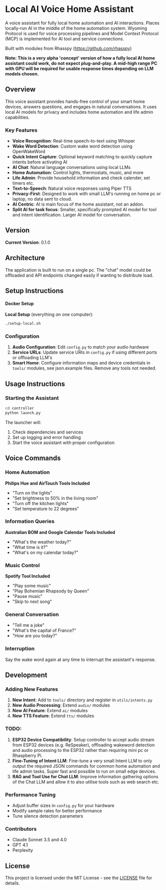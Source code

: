 # Local AI Voice Home Assistant

A voice assistant for fully local home automation and AI interactions. Places locally-run AI in the middle of the home automation system. Wyoming Protocol is used for voice processing pipelines and Model Context Protocol (MCP) is implemented for AI tool and service connections.

Built with modules from Rhasspy (https://github.com/rhasspy)


**Note: This is a very alpha 'concept' version of how a fully local AI home assistant could work, do not expect plug-and-play. A mid-high range PC with GPU will be required for usable response times depending on LLM models chosen.**

## Overview

This voice assistant provides hands-free control of your smart home devices, answers questions, and engages in natural conversations. It uses local AI models for privacy and includes home automation and life admin capabilities.

### Key Features

- **Voice Recognition**: Real-time speech-to-text using Whisper
- **Wake Word Detection**: Custom wake word detection using OpenWakeWord
- **Quick Intent Capture**: Optional keyword matching to quickly capture intents before activating AI
- **AI Chat**: Natural language conversations using local LLMs
- **Home Automation**: Control lights, thermostats, music, and more
- **Life Admin**: Provide household information and check calender, set timers etc.
- **Text-to-Speech**: Natural voice responses using Piper TTS
- **Privacy-First**: Designed to work with small LLM's running on home pc or laptop, no data sent to cloud.
- **AI Centric**: AI is main focus of the home assistant, not an addon.
- **Split AI for task focus**: Smaller, specifically prompted AI model for tool and intent identification. Larger AI model for conversation.

## Version

**Current Version**: 0.1.0

## Architecture

The application is built to run on a single pc. The "chat" model could be offloaded and API endpoints changed easily if wanting to distribute load.

## Setup Instructions

   #### Docker Setup
   
   **Local Setup** (everything on one computer):
   ```bash
   ./setup-local.sh
   ```
   
### Configuration

1. **Audio Configuration**: Edit `config.py` to match your audio hardware
2. **Service URLs**: Update service URIs in `config.py` if using different ports or offloading LLM's
3. **Smart Home**: Configure information maps and device credentials in `tools/` modules, see json.example files. Remove any tools not needed.

## Usage Instructions

### Starting the Assistant

```bash
cd controller
python launch.py
```

The launcher will:
1. Check dependencies and services
2. Set up logging and error handling
3. Start the voice assistant with proper configuration

## Voice Commands

### Home Automation

**Philips Hue and AirTouch Tools Included**

- "Turn on the lights"
- "Set brightness to 50% in the living room"
- "Turn off the kitchen lights"
- "Set temperature to 22 degrees"

### Information Queries

**Australian BOM and Google Calendar Tools Included**

- "What's the weather today?"
- "What time is it?"
- "What's on my calendar today?"

### Music Control

**Spotify Tool Included**

- "Play some music"
- "Play Bohemian Rhapsody by Queen"
- "Pause music"
- "Skip to next song"

### General Conversation
- "Tell me a joke"
- "What's the capital of France?"
- "How are you today?"

### Interruption

Say the wake word again at any time to interrupt the assistant's response.

## Development

### Adding New Features

1. **New Intent**: Add to `tools/` directory and register in `utils/intents.py`
2. **New Audio Processing**: Extend `audio/` modules
3. **New AI Feature**: Extend `ai/` modules
4. **New TTS Feature**: Extend `tts/` modules

### TODO:

1. **ESP32 Device Compatibility**: Setup controller to accept audio stream from ESP32 devices (e.g. ReSpeaker), offloading wakeword detection and audio processing to the ESP32 rather than requiring mini pc or Rhaspberry Pi.
2. **Fine-Tuning of Intent LLM**: Fine-tune a very small Intent LLM to only output the required JSON commands for common home automation and life admin tasks. Super fast and possible to run on small edge devices.
3. **RAG and Tool Use for Chat LLM**: Improve information gathering options of the Chat LLM and allow it to also utilise tools such as web search etc.

### Performance Tuning

- Adjust buffer sizes in `config.py` for your hardware
- Modify sample rates for better performance
- Tune silence detection parameters

### Contributors

- Claude Sonnet 3.5 and 4.0
- GPT 4.1
- Perplexity

## License

This project is licensed under the MIT License - see the [LICENSE](LICENSE) file for details.